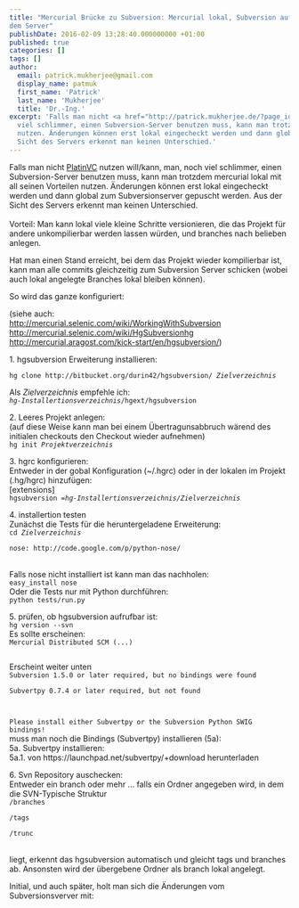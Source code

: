 ```yaml
---
title: "Mercurial Brücke zu Subversion: Mercurial lokal, Subversion auf
dem Server"
publishDate: 2016-02-09 13:28:40.000000000 +01:00
published: true
categories: []
tags: []
author:
  email: patrick.mukherjee@gmail.com
  display_name: patmuk
  first_name: 'Patrick'
  last_name: 'Mukherjee'
  title: 'Dr.-Ing.'
excerpt: 'Falls man nicht <a href="http://patrick.mukherjee.de/?page_id=31">PlatinVC</a> nutzen will/kann, man, noch
  viel schlimmer, einen Subversion-Server benutzen muss, kann man trotzdem mercurial lokal mit all seinen Vorteilen
  nutzen. Änderungen können erst lokal eingecheckt werden und dann global zum Subversionserver gepuscht werden. Aus der
  Sicht des Servers erkennt man keinen Unterschied.'
---
```

<p>Falls man nicht <a href="http://patrick.mukherjee.de/?page_id=31">PlatinVC</a> nutzen will/kann, man, noch
  viel schlimmer, einen Subversion-Server benutzen muss, kann man trotzdem mercurial lokal mit all seinen Vorteilen
  nutzen. Änderungen können erst lokal eingecheckt werden und dann global zum Subversionserver gepuscht werden. Aus der
  Sicht des Servers erkennt man keinen Unterschied.<br />
<br />
  Vorteil: Man kann lokal viele kleine Schritte versionieren, die das Projekt für andere unkompilierbar werden lassen
  würden, und branches nach belieben anlegen.
</p>
<p>Hat man einen Stand erreicht, bei dem das Projekt wieder kompilierbar ist, kann man alle commits gleichzeitig zum
  Subversion Server schicken (wobei auch lokal angelegte Branches lokal bleiben können).</p>
<p>So wird das ganze konfiguriert:</p>
<p>(siehe auch:<br />
  <a
    href="http://mercurial.selenic.com/wiki/WorkingWithSubversion">http://mercurial.selenic.com/wiki/WorkingWithSubversion</a><br />
  <a href="http://mercurial.selenic.com/wiki/HgSubversionhg">http://mercurial.selenic.com/wiki/HgSubversionhg</a><br />
  <a
    href="http://mercurial.aragost.com/kick-start/en/hgsubversion/">http://mercurial.aragost.com/kick-start/en/hgsubversion/</a>)<br />
  <!--more-->
</p>
<p>1. hgsubversion Erweiterung installieren:</p>
<p><code>hg clone http://bitbucket.org/durin42/hgsubversion/ <em>Zielverzeichnis</em></code></p>
<p>Als <em>Zielverzeichnis</em> empfehle ich:<br />
  <code><em>hg-Installertionsverzeichnis</em>/hgext/hgsubversion</code>
</p>
<p>2. Leeres Projekt anlegen:<br />
  (auf diese Weise kann man bei einem Übertragunsabbruch wärend des initialen checkouts den Checkout wieder
  aufnehmen)<br />
  <code>hg init <em>Projektverzeichnis</em></code>
</p>
<p>3. hgrc konfigurieren:<br />
  Entweder in der gobal Konfiguration (~/.hgrc) oder in der lokalen im Projekt (.hg/hgrc) hinzufügen:<br />
  [extensions]<br />
  <code>hgsubversion =<em>hg-Installertionsverzeichnis/Zielverzeichnis</em></code>
</p>
<p>4. installertion testen<br />
  Zunächst die Tests für die heruntergeladene Erweiterung:<br />
  <code>cd <em>Zielverzeichnis</em><br />
nose: http://code.google.com/p/python-nose/<br />
</code><br />
  Falls nose nicht installiert ist kann man das nachholen:<br />
  <code>easy_install nose</code><br />
  Oder die Tests nur mit Python durchführen:<br />
  <code>python tests/run.py</code>
</p>
<p>5. prüfen, ob hgsubversion aufrufbar ist:<br />
  <code>hg version --svn</code><br />
  Es sollte erscheinen:<br />
  <code>Mercurial Distributed SCM (...)<br />
</code>
</p>
<p>Erscheint weiter unten<br />
  <code>Subversion 1.5.0 or later required, but no bindings were found<br />
Subvertpy 0.7.4 or later required, but not found</p>
<p>Please install either Subvertpy or the Subversion Python SWIG bindings!</code><br />
  muss man noch die Bindings (Subvertpy) installieren (5a):<br />
  5a. Subvertpy installieren:<br />
  5a.1. von https://launchpad.net/subvertpy/+download herunterladen
</p>
<p>6. Svn Repository auschecken:<br />
  Entweder ein branch oder mehr ... falls ein Ordner angegeben wird, in dem die SVN-Typische Struktur<br />
  <code>/branches<br />
/tags<br />
/trunc<br />
</code><br />
  liegt, erkennt das hgsubversion automatisch und gleicht tags und branches ab. Ansonsten wird der übergebene Ordner als
  branch lokal angelegt.
</p>
<p>Initial, und auch später, holt man sich die Änderungen vom Subversionsverver mit:<br />

</p>
